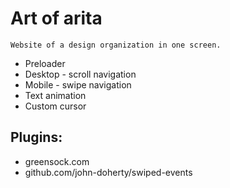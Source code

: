 # Art of arita
```
Website of a design organization in one screen.
```
- Preloader
- Desktop - scroll navigation
- Mobile - swipe navigation
- Text animation
- Custom cursor

## Plugins:
- greensock.com 
- github.com/john-doherty/swiped-events
